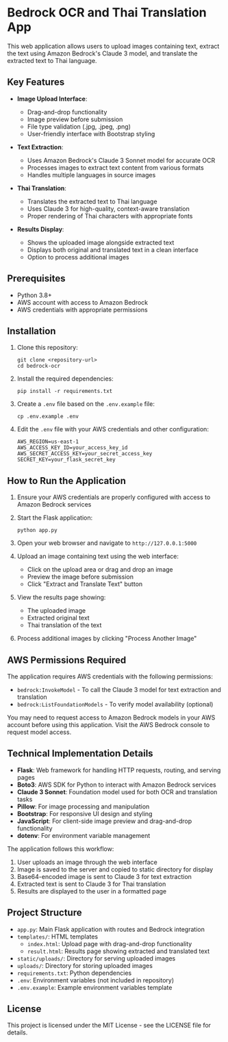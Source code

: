 # Bedrock OCR and Thai Translation App

This web application allows users to upload images containing text, extract the text using Amazon Bedrock's Claude 3 model, and translate the extracted text to Thai language.

## Key Features

- **Image Upload Interface**:
  - Drag-and-drop functionality
  - Image preview before submission
  - File type validation (.jpg, .jpeg, .png)
  - User-friendly interface with Bootstrap styling

- **Text Extraction**:
  - Uses Amazon Bedrock's Claude 3 Sonnet model for accurate OCR
  - Processes images to extract text content from various formats
  - Handles multiple languages in source images

- **Thai Translation**:
  - Translates the extracted text to Thai language
  - Uses Claude 3 for high-quality, context-aware translation
  - Proper rendering of Thai characters with appropriate fonts

- **Results Display**:
  - Shows the uploaded image alongside extracted text
  - Displays both original and translated text in a clean interface
  - Option to process additional images

## Prerequisites

- Python 3.8+
- AWS account with access to Amazon Bedrock
- AWS credentials with appropriate permissions

## Installation

1. Clone this repository:
   ```
   git clone <repository-url>
   cd bedrock-ocr
   ```

2. Install the required dependencies:
   ```
   pip install -r requirements.txt
   ```

3. Create a `.env` file based on the `.env.example` file:
   ```
   cp .env.example .env
   ```

4. Edit the `.env` file with your AWS credentials and other configuration:
   ```
   AWS_REGION=us-east-1
   AWS_ACCESS_KEY_ID=your_access_key_id
   AWS_SECRET_ACCESS_KEY=your_secret_access_key
   SECRET_KEY=your_flask_secret_key
   ```

## How to Run the Application

1. Ensure your AWS credentials are properly configured with access to Amazon Bedrock services

2. Start the Flask application:
   ```
   python app.py
   ```

3. Open your web browser and navigate to `http://127.0.0.1:5000`

4. Upload an image containing text using the web interface:
   - Click on the upload area or drag and drop an image
   - Preview the image before submission
   - Click "Extract and Translate Text" button

5. View the results page showing:
   - The uploaded image
   - Extracted original text
   - Thai translation of the text

6. Process additional images by clicking "Process Another Image"

## AWS Permissions Required

The application requires AWS credentials with the following permissions:

- `bedrock:InvokeModel` - To call the Claude 3 model for text extraction and translation
- `bedrock:ListFoundationModels` - To verify model availability (optional)

You may need to request access to Amazon Bedrock models in your AWS account before using this application. Visit the AWS Bedrock console to request model access.

## Technical Implementation Details

- **Flask**: Web framework for handling HTTP requests, routing, and serving pages
- **Boto3**: AWS SDK for Python to interact with Amazon Bedrock services
- **Claude 3 Sonnet**: Foundation model used for both OCR and translation tasks
- **Pillow**: For image processing and manipulation
- **Bootstrap**: For responsive UI design and styling
- **JavaScript**: For client-side image preview and drag-and-drop functionality
- **dotenv**: For environment variable management

The application follows this workflow:
1. User uploads an image through the web interface
2. Image is saved to the server and copied to static directory for display
3. Base64-encoded image is sent to Claude 3 for text extraction
4. Extracted text is sent to Claude 3 for Thai translation
5. Results are displayed to the user in a formatted page

## Project Structure

- `app.py`: Main Flask application with routes and Bedrock integration
- `templates/`: HTML templates
  - `index.html`: Upload page with drag-and-drop functionality
  - `result.html`: Results page showing extracted and translated text
- `static/uploads/`: Directory for serving uploaded images
- `uploads/`: Directory for storing uploaded images
- `requirements.txt`: Python dependencies
- `.env`: Environment variables (not included in repository)
- `.env.example`: Example environment variables template

## License

This project is licensed under the MIT License - see the LICENSE file for details.